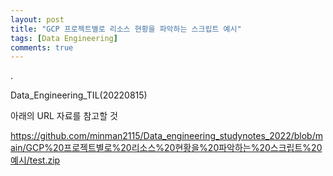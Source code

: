 ```yaml
---
layout: post
title: "GCP 프로젝트별로 리소스 현황을 파악하는 스크립트 예시"
tags: [Data Engineering]
comments: true
---
```


.

Data_Engineering_TIL(20220815)

아래의 URL 자료를 참고할 것

https://github.com/minman2115/Data_engineering_studynotes_2022/blob/main/GCP%20프로젝트별로%20리소스%20현황을%20파악하는%20스크립트%20예시/test.zip